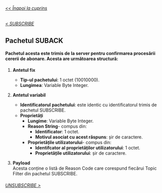 ###### [<< Înapoi la cuprins](../Cuprins.md)
######  [< SUBSCRIBE](11.%20SUBSCRIBE.md) 
## Pachetul SUBACK
#### Pachetul acesta este trimis de la server pentru confirmarea procesării cererii de abonare. Acesta are următoarea structură:
1. **Antetul fix**
    - **Tip-ul pachetului**: 1 octet (10010000).
    - **Lungimea**: Variable Byte Integer.

2. **Antetul variabil**
    - **Identificatorul pachetului**: este identic cu identificatorul trimis de pachetul SUBSCRIBE.
    - **Proprietăți**
        - **Lungime**: Variable Byte Integer.
        - **Reason String**- compus din:
            - **Identificator**: 1 octet.
            - **Motivul asociat cu acest răspuns**: șir de caractere.
        - **Proprietățile utilizatorului**- compus din:
            - **Identifcator al proprietăților utilizatorului**: 1 octet.
            - **Proprietățile utilizatorului**: șir de caractere.
3. **Payload**  
Acesta conține o listă de Reason Code care corespund fiecărui Topic Filter din pachetul SUBSCRIBE.

###### [UNSUBSCRIBE >](13.%20UNSUBSCRIBE.md) 
